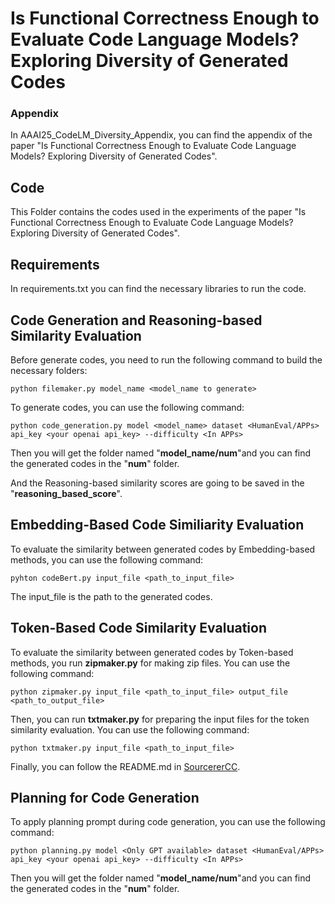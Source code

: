 # Is Functional Correctness Enough to Evaluate Code Language Models?Exploring Diversity of Generated Codes

### Appendix

In AAAI25_CodeLM_Diversity_Appendix, you can find the appendix of the paper "Is Functional Correctness Enough to Evaluate Code Language Models? Exploring Diversity of Generated Codes".

## Code

This Folder contains the codes used in the experiments of the paper "Is Functional Correctness Enough to Evaluate Code Language Models? Exploring Diversity of Generated Codes".

## Requirements

In requirements.txt you can find the necessary libraries to run the code.

## Code Generation and Reasoning-based Similarity Evaluation

Before generate codes, you need to run the following command to build the necessary folders:

`python filemaker.py model_name <model_name to generate>`

To generate codes, you can use the following command:

`python code_generation.py model <model_name> dataset <HumanEval/APPs> api_key <your openai api_key> --difficulty <In APPs>`

Then you will get the folder named "**model_name/num**"and you can find the generated codes in the "**num**" folder.

And the Reasoning-based similarity scores are going to be saved in the "**reasoning_based_score**".

## Embedding-Based Code Similiarity Evaluation

To evaluate the similarity between generated codes by Embedding-based methods, you can use the following command:

`pyhton codeBert.py input_file <path_to_input_file>`

The input_file is the path to the generated codes.

## Token-Based Code Similarity Evaluation

To evaluate the similarity between generated codes by Token-based methods,
you run **zipmaker.py** for making zip files. You can use the following command:

`python zipmaker.py input_file <path_to_input_file> output_file <path_to_output_file>`

Then, you can run **txtmaker.py** for preparing the input files for the token similarity evaluation. You can use the following command:

`python txtmaker.py input_file <path_to_input_file>`

Finally, you can follow the README.md in
[SourcererCC](https://github.com/Mondego/SourcererCC).

## Planning for Code Generation

To apply planning prompt during code generation, you can use the following command:

`python planning.py model <Only GPT available> dataset <HumanEval/APPs> api_key <your openai api_key> --difficulty <In APPs>`

Then you will get the folder named "**model_name/num**"and you can find the generated codes in the "**num**" folder.
